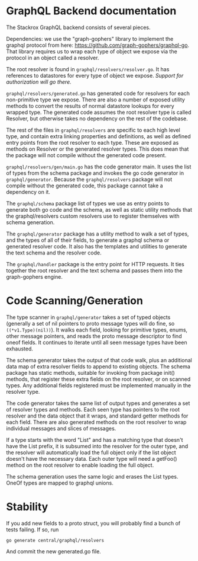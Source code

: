 # GraphQL Backend documentation

The Stackrox GraphQL backend consists of several pieces.

Dependencies: we use the "graph-gophers" library to implement the
graphql protocol from here: https://github.com/graph-gophers/graphql-go.
That library requires us to wrap each type of object we expose via the
protocol in an object called a resolver.

The root resolver is found in `graphql/resolvers/resolver.go`. It has
references to datastores for every type of object we expose. *Support
for authorization will go there.*

`graphql/resolvers/generated.go` has generated code for resolvers for each
non-primitive type we expose. There are also a number of exposed utility
methods to convert the results of normal datastore lookups for every
wrapped type. The generated code assumes the root resolver type is called
Resolver, but otherwise takes no dependency on the rest of the codebase.

The rest of the files in `graphql/resolvers` are specific to each high
level type, and contain extra linking properties and definitions, as well
as defined entry points from the root resolver to each type. These are
exposed as methods on Resolver or the generated resolver types. This does
mean that the package will not compile without the generated code present.

`graphql/resolvers/gen/main.go` has the code generator main. It uses the
list of types from the schema package and invokes the go code generator
in `graphql/generator`. Because the `graphql/resolvers` package will not
compile without the generated code, this package cannot take a dependency
on it.

The `graphql/schema` package list of types we use as entry points to
generate both go code and the schema, as well as static utility methods
that the graphql/resolvers custom resolvers use to register themselves
with schema generation.

The `graphql/generator` package has a utility method to walk a set of
types, and the types of all of their fields, to generate a graphql schema
or generated resolver code. It also has the templates and utilities to
generate the text schema and the resolver code.

The `graphql/handler` package is the entry point for HTTP requests. It
ties together the root resolver and the text schema and passes them into
the graph-gophers engine.

# Code Scanning/Generation

The type scanner in `graphql/generator` takes a set of typed objects
(generally a set of nil pointers to proto message types will do fine, so
`((*v1.Type)(nil))`). It walks each field, looking for primitive types,
enums, other message pointers, and reads the proto message descriptor
to find oneof fields. It continues to iterate until all seen message
types have been exhausted.

The schema generator takes the output of that code walk, plus an
additional data map of extra resolver fields to append to existing
objects. The schema package has static methods, suitable for invoking
from package init() methods, that register these extra fields on the
root resolver, or on scanned types. Any additional fields registered
must be implemented manually in the resolver type.

The code generator takes the same list of output types and generates a
set of resolver types and methods. Each seen type has pointers to the
root resolver and the data object that it wraps, and standard getter
methods for each field.  There are also generated methods on the root
resolver to wrap individual messages and slices of messages.

If a type starts with the word "List" and has a matching type that doesn't
have the List prefix, it is subsumed into the resolver for the outer type,
and the resolver will automatically load the full object only if the
list object doesn't have the necessary data. Each outer type will need
a getFoo() method on the root resolver to enable loading the full object.

The schema generation uses the same logic and erases the List types. OneOf
types are mapped to graphql unions.

# Stability

If you add new fields to a proto struct, you will probably find a bunch
of tests failing. If so, run

    go generate central/graphql/resolvers

And commit the new generated.go file.
